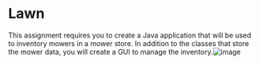 # Lawn

This assignment requires you to create a Java application that will be used to inventory mowers in a mower store.  In addition to the classes that store the mower data, you will create a GUI to manage the inventory.![image](https://github.com/Dashawn8/Lawn/assets/146666895/123b2e75-7326-4d93-92c2-9c785f6e4a55)
